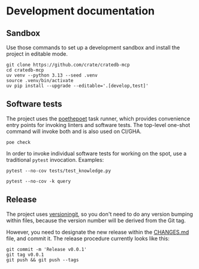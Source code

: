 # Development documentation

## Sandbox

Use those commands to set up a development sandbox and install the
project in editable mode.
```shell
git clone https://github.com/crate/cratedb-mcp
cd cratedb-mcp
uv venv --python 3.13 --seed .venv
source .venv/bin/activate
uv pip install --upgrade --editable='.[develop,test]'
```

## Software tests

The project uses the [poethepoet] task runner, which provides convenience entry
points for invoking linters and software tests. The top-level one-shot command
will invoke both and is also used on CI/GHA.
```shell
poe check
```

In order to invoke individual software tests for working on the spot, use a
traditional `pytest` invocation. Examples:
```shell
pytest --no-cov tests/test_knowledge.py
```
```shell
pytest --no-cov -k query
```

## Release

The project uses [versioningit], so you don't need to do any version bumping
within files, because the version number will be derived from the Git tag.

However, you need to designate the new release within the [CHANGES.md](./CHANGES.md)
file, and commit it. The release procedure currently looks like this:
```shell
git commit -m 'Release v0.0.1'
git tag v0.0.1
git push && git push --tags
```


[poethepoet]: https://pypi.org/project/poethepoet/
[versioningit]: https://pypi.org/project/versioningit/
